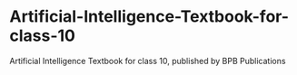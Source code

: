 # Artificial-Intelligence-Textbook-for-class-10
Artificial Intelligence Textbook for class 10, published by BPB Publications

